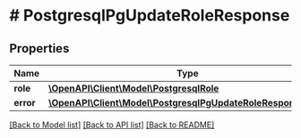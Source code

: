 # # PostgresqlPgUpdateRoleResponse

## Properties

Name | Type | Description | Notes
------------ | ------------- | ------------- | -------------
**role** | [**\OpenAPI\Client\Model\PostgresqlRole**](PostgresqlRole.md) |  | [optional]
**error** | [**\OpenAPI\Client\Model\PostgresqlPgUpdateRoleResponseError**](PostgresqlPgUpdateRoleResponseError.md) |  | [optional]

[[Back to Model list]](../../README.md#models) [[Back to API list]](../../README.md#endpoints) [[Back to README]](../../README.md)
